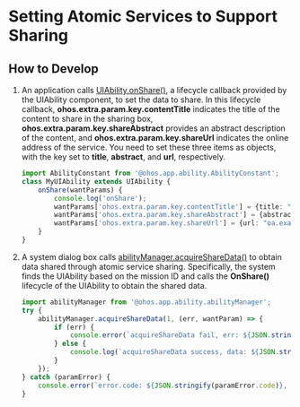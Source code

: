 # Setting Atomic Services to Support Sharing
## How to Develop

1. An application calls [UIAbility.onShare()](../reference/apis/js-apis-app-ability-uiAbility.md#onshare), a lifecycle callback provided by the UIAbility component, to set the data to share. In this lifecycle callback, **ohos.extra.param.key.contentTitle** indicates the title of the content to share in the sharing box, **ohos.extra.param.key.shareAbstract** provides an abstract description of the content, and **ohos.extra.param.key.shareUrl** indicates the online address of the service. You need to set these three items as objects, with the key set to **title**, **abstract**, and **url**, respectively.

   ```ts
   import AbilityConstant from '@ohos.app.ability.AbilityConstant';
   class MyUIAbility extends UIAbility {
       onShare(wantParams) {
           console.log('onShare');
           wantParams['ohos.extra.param.key.contentTitle'] = {title: "OA"};
           wantParams['ohos.extra.param.key.shareAbstract'] = {abstract: "communication for company employee"};
           wantParams['ohos.extra.param.key.shareUrl'] = {url: "oa.example.com"};
       }
   }
   ```

2. A system dialog box calls [abilityManager.acquireShareData()](../reference/apis/js-apis-app-ability-abilityManager.md#acquiresharedata) to obtain data shared through atomic service sharing. Specifically, the system finds the UIAbility based on the mission ID and calls the **OnShare()** lifecycle of the UIAbility to obtain the shared data.

   ```ts
   import abilityManager from '@ohos.app.ability.abilityManager';
   try {
       abilityManager.acquireShareData(1, (err, wantParam) => {
           if (err) {
               console.error(`acquireShareData fail, err: ${JSON.stringify(err)}`);
           } else {
               console.log(`acquireShareData success, data: ${JSON.stringify(wantParam)}`);
           }
       });
   } catch (paramError) {
       console.error(`error.code: ${JSON.stringify(paramError.code)}, error.message: ${JSON.stringify(paramError.message)}`);
   }
   ```
